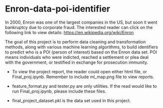 # Enron-data-poi-identifier

In 2000, Enron was one of the largest companies in the US, but soon it went bankruptcy due to corporate fraud. The interested reader can click on the following link to view details: https://en.wikipedia.org/wiki/Enron

The goal of this project is to perform data cleaning and transformation methods, along with various machine learning algorithms, to build identifiers to predict who is a POI (person of interest) based on the Enron data set. POI means individuals who were indicted, reached a settlement or plea deal with the government, or testified in exchange for prosecution immunity. 

* To view the project report, the reader could open either html file, or Final_proj.ipynb. Remember to include ml_map.png file to view reports.

* feature_format.py and tester.py are only utilities. If the read would like to run Final_proj.ipynb, please include these files.

* final_project_dataset.pkl is the data set used in this project.
